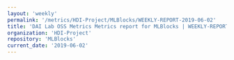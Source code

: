 ```yaml
---
layout: 'weekly'
permalink: '/metrics/HDI-Project/MLBlocks/WEEKLY-REPORT-2019-06-02'
title: 'DAI Lab OSS Metrics Metrics report for MLBlocks | WEEKLY-REPORT-2019-06-02'
organization: 'HDI-Project'
repository: 'MLBlocks'
current_date: '2019-06-02'
---
```

